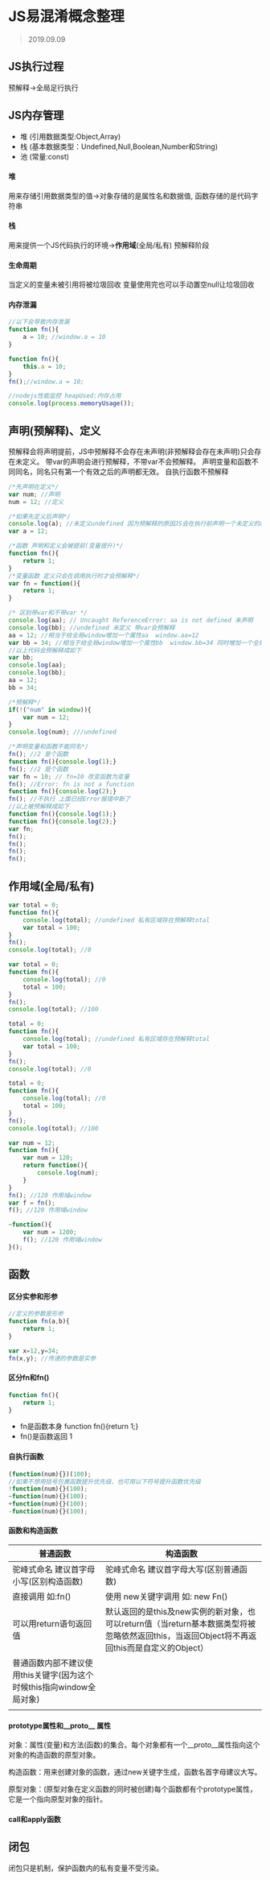 # JS易混淆概念整理

> 2019.09.09 

## JS执行过程

预解释->全局足行执行



## JS内存管理

- 堆 (引用数据类型:Object,Array)
- 栈 (基本数据类型：Undefined,Null,Boolean,Number和String)
- 池 (常量:const)



#### 堆

用来存储引用数据类型的值->对象存储的是属性名和数据值, 函数存储的是代码字符串



#### 栈

用来提供一个JS代码执行的环境->**作用域**(全局/私有)
预解释阶段



#### 生命周期

当定义的变量未被引用将被垃圾回收 变量使用完也可以手动置空null让垃圾回收



#### 内存泄漏

```javascript
//以下会导致内存泄漏
function fn(){
    a = 10; //window.a = 10
}

function fn(){
    this.a = 10;
}
fn();//window.a = 10;

//nodejs性能监控 heapUsed:内存占用
console.log(process.memoryUsage());
```


## 声明(预解释)、定义

预解释会将声明提前，JS中预解释不会存在未声明(非预解释会存在未声明)只会存在未定义。
带var的声明会进行预解释，不带var不会预解释。
声明变量和函数不同同名，同名只有第一个有效之后的声明都无效。
自执行函数不预解释


```javascript
/*先声明在定义*/
var num; //声明
num = 12; //定义 

/*如果先定义后声明*/
console.log(a); //未定义undefined 因为预解释的原因JS会在执行前声明一个未定义的a
var a = 12;

/*函数 声明和定义会被提前(变量提升)*/
function fn(){
    return 1;
}
/*变量函数 定义只会在调用执行时才会预解释*/
var fn = function(){
    return 1;
}

/* 区别带var和不带var */
console.log(aa); // Uncaught ReferenceError: aa is not defined 未声明
console.log(bb); //undefined 未定义 带var会预解释
aa = 12; //相当于给全局window增加一个属性aa  window.aa=12
var bb = 34; //相当于给全局window增加一个属性bb  window.bb=34 同时增加一个全局变量bb
//以上代码会预解释成如下
var bb;
console.log(aa);
console.log(bb);
aa = 12;
bb = 34;

/*预解释*/
if(!("num" in window)){
   	var num = 12;
}
console.log(num); ///undefined

/*声明变量和函数不能同名*/
fn(); //2 是个函数
function fn(){console.log(1);}
fn(); //2 是个函数
var fn = 10; // fn=10 改变函数为变量
fn(); //Error: fn is not a function
function fn(){console.log(2);}
fn(); //不执行 上面已经Error报错中断了
//以上被预解释成如下
function fn(){console.log(1);}
function fn(){console.log(2);}
var fn;
fn();
fn();
fn();
fn();
```


## 作用域(全局/私有)

```javascript
var total = 0;
function fn(){
    console.log(total); //undefined 私有区域存在预解释total
    var total = 100;
}
fn();
console.log(total); //0
```

```javascript
var total = 0;
function fn(){
    console.log(total); //0
    total = 100;
}
fn();
console.log(total); //100
```

```javascript
total = 0;
function fn(){
    console.log(total); //undefined 私有区域存在预解释total
    var total = 100;
}
fn();
console.log(total); //0
```

```javascript
total = 0;
function fn(){
    console.log(total); //0
    total = 100;
}
fn();
console.log(total); //100
```

```javascript
var num = 12;
function fn(){
    var num = 120;
    return function(){
        console.log(num);
    }
}
fn(); //120 作用域window
var f = fn();
f(); //120 作用域window

~function(){
    var num = 1200;
    f(); //120 作用域window
}();
```


## 函数


#### 区分实参和形参

```javascript
//定义的参数是形参
function fn(a,b){
    return 1;
}

var x=12,y=34;
fn(x,y); //传递的参数是实参
```


#### 区分fn和fn()

```javascript
function fn(){
	return 1;
}
```

- fn是函数本身	function fn(){return 1;}
- fn()是函数返回 1


#### 自执行函数

```javascript
(function(num){})(100);
//如果不想用括号包裹函数提升优先级，也可用以下符号提升函数优先级
!function(num){}(100);
~function(num){}(100);
+function(num){}(100);
-function(num){}(100);
```


#### 函数和构造函数
| 普通函数 | 构造函数 |
| --- | --- |
| 驼峰式命名 建议首字母小写(区别构造函数) | 驼峰式命名 建议首字母大写(区别普通函数) |
| 直接调用 如:fn() | 使用 new关键字调用 如: new Fn() |
| 可以用return语句返回值 | 默认返回的是this及new实例的新对象，也可以return值（当return基本数据类型将被忽略依然返回this，当返回Object将不再返回this而是自定义的Object） |
| 普通函数内部不建议使用this关键字(因为这个时候this指向window全局对象) |  |
|  |  |



#### prototype属性和__proto__ 属性

对象：属性(变量)和方法(函数)的集合。每个对象都有一个__proto__属性指向这个对象的构造函数的原型对象。

构造函数：用来创建对象的函数，通过new关键字生成，函数名首字母建议大写。

原型对象：(原型对象在定义函数的同时被创建)每个函数都有个prototype属性，它是一个指向原型对象的指针。


#### call和apply函数


## 闭包

闭包只是机制，保护函数内的私有变量不受污染。

